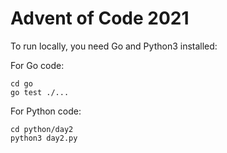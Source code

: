 # Advent of Code 2021

To run locally, you need Go and Python3 installed:


For Go code:

```
cd go
go test ./...
````

For Python code:

```
cd python/day2
python3 day2.py
```